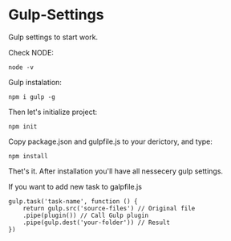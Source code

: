 # Gulp-Settings
Gulp settings to start work.

Check NODE:

    node -v

Gulp instalation:

    npm i gulp -g

Then let's initialize project:

    npm init

Copy package.json and gulpfile.js to your derictory, and type:

    npm install

Thet's it. After installation you'll have all nessecery gulp settings. 


If you want to add new task to galpfile.js

    gulp.task('task-name', function () {
        return gulp.src('source-files') // Original file
        .pipe(plugin()) // Call Gulp plugin
        .pipe(gulp.dest('your-folder')) // Result
    })